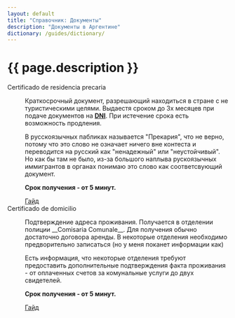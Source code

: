 ```yaml
---
layout: default
title: "Справочник: Документы"
description: "Документы в Аргентине"
dictionary: /guides/dictionary/
---
```

# {{ page.description }}

<dl>
  <dt id="certificado-de-residencia-precaria">Certificado de residencia precaria</dt>
  <dd>
    <p>
    Краткосрочный документ, разрешающий находиться в стране с не туристическими целями. Выдаестя сроком до 3х месяцев при подаче документов на <b><a href="{{ 'ids#DNI' | dictionary | relative_url }}">DNI</a></b>. При истечение срока есть возможность продления.
    </p>
    <p>
	В русскоязычных пабликах называется "Прекария", что не верно, потому что это слово не означает ничего вне контеста и переводится на русский как "ненадежный" или "неустойчивый". Но как бы там не было, из-за большого наплыва рускоязычных иммигрантов в органах понимаю это слово как соответсвующий документ.
    </p>
    <p><b>Срок получения - от 5 минут.</b></p>
    <a href="{{ '/guides/dni/quickstart' | relative_url }}" class="btn">Гайд</a>
  </dd>

  <dt id="certificado-de-domicilio">Certificado de domicilio</dt>
  <dd>
    <p>
    Подтверждение адреса проживания. Получается в отделении полиции __Comisaria Comunale__. Для получения обычно достаточно договора аренды. В некоторые отделения необходимо предворительно записаться (но у меня поканет информации как)
    </p>
    <p>
	Есть информация, что некоторые  отделения требуют предоставить дополнительные подтверждения факта проживания - от оплаченных счетов за комунальные услуги до двух свидетелей.
    </p>
    <p><b>Срок получения - от 5 минут.</b></p>
    <a href="{{ '/guides/certificado-de-domicilio/quickstart' | relative_url }}" class="btn">Гайд</a>
  </dd>
</dl>